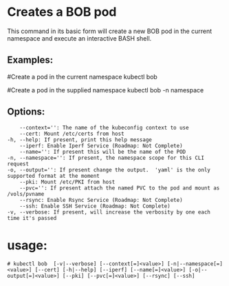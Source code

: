 # Creates a BOB pod

This command in its basic form will create a new BOB pod in the current namespace 
and execute an interactive BASH shell.

## Examples:
  #Create a pod in the current namespace
  kubectl bob 

  #Create a pod in the supplied  namespace
  kubectl bob -n namespace

## Options:
        --context='': The name of the kubeconfig context to use
        --cert: Mount /etc/certs from host
    -h, --help: If present, print this help message
        --iperf: Enable Iperf Service (Roadmap: Not Complete)
        --name='': If present this will be the name of the POD
    -n, --namespace='': If present, the namespace scope for this CLI request
    -o, --output='': If present change the output.  'yaml' is the only supported format at the moment
        --pki: Mount /etc/PKI from host
        --pvc='': If present attach the named PVC to the pod and mount as /vols/pvname
        --rsync: Enable Rsync Service (Roadmap: Not Complete)
        --ssh: Enable SSH Service (Roadmap: Not Complete)
    -v, --verbose: If present, will increase the verbosity by one each time it's passed
# usage:
  

    # kubectl bob  [-v|--verbose] [--context[=]<value>] [-n|--namespace[=]<value>] [--cert] [-h|--help] [--iperf] [--name[=]<value>] [-o|--output[=]<value>] [--pki] [--pvc[=]<value>] [--rsync] [--ssh]

<!--stackedit_data:
eyJoaXN0b3J5IjpbNDU2NjQwNjE1XX0=
-->